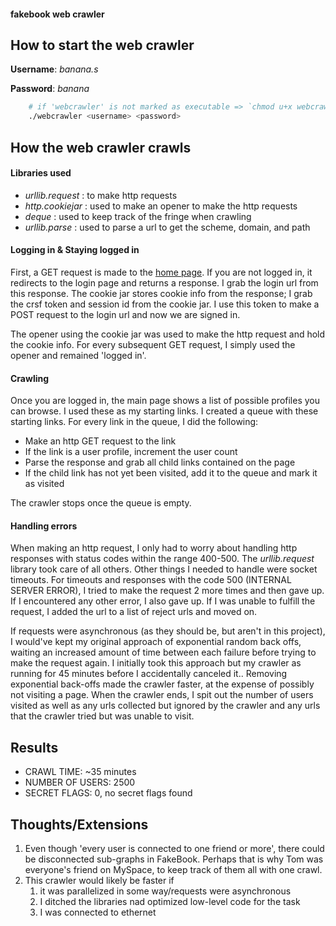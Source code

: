 #### fakebook web crawler

## How to start the web crawler
**Username**: *banana.s*

**Password**: *banana*

```bash
    # if 'webcrawler' is not marked as executable => `chmod u+x webcrawler`
    ./webcrawler <username> <password>
```

## How the web crawler crawls

#### Libraries used
- *urllib.request* : to make http requests
- *http.cookiejar* : used to make an opener to make the http requests
- *deque* : used to keep track of the fringe when crawling
- *urllib.parse* : used to parse a url to get the scheme, domain, and path

#### Logging in & Staying logged in
First, a GET request is made to the [home page](http://cs5700sp15.ccs.neu.edu/fakebook/). If you are not logged in, it redirects to the login page and returns a response. I grab the login url from this response. The cookie jar stores cookie info from the response; I grab the crsf token and session id from the cookie jar. I use this token to make a POST request to the login url and now we are signed in.

The opener using the cookie jar was used to make the http request and hold the cookie info. For every subsequent GET request, I simply used the opener and remained 'logged in'.

#### Crawling
Once you are logged in, the main page shows a list of possible profiles you can browse. I used these as my starting links. I created a queue with these starting links. For every link in the queue, I did the following:
- Make an http GET request to the link
- If the link is a user profile, increment the user count
- Parse the response and grab all child links contained on the page
- If the child link has not yet been visited, add it to the queue and mark it as visited

The crawler stops once the queue is empty.

#### Handling errors
When making an http request, I only had to worry about handling http responses with status codes within the range 400-500. The *urllib.request* library took care of all others. Other things I needed to handle were socket timeouts. For timeouts and responses with the code 500 (INTERNAL SERVER ERROR), I tried to make the request 2 more times and then gave up. If I encountered any other error, I also gave up. If I was unable to fulfill the request, I added the url to a list of reject urls and moved on.

If requests were asynchronous (as they should be, but aren't in this project), I would've kept my original approach of exponential random back offs, waiting an increased amount of time between each failure before trying to make the request again. I initially took this approach but my crawler as running for 45 minutes before I accidentally canceled it.. Removing exponential back-offs made the crawler faster, at the expense of possibly not visiting a page. When the crawler ends, I spit out the number of users visited as well as any urls collected but ignored by the crawler and any urls that the crawler tried but was unable to visit. 

## Results
- CRAWL TIME: ~35 minutes
- NUMBER OF USERS: 2500
- SECRET FLAGS: 0, no secret flags found

## Thoughts/Extensions
1. Even though 'every user is connected to one friend or more', there could be disconnected sub-graphs in FakeBook. Perhaps that is why Tom was everyone's friend on MySpace, to keep track of them all with one crawl.
1. This crawler would likely be faster if
    1. it was parallelized in some way/requests were asynchronous
    1. I ditched the libraries nad optimized low-level code for the task
    1. I was connected to ethernet


